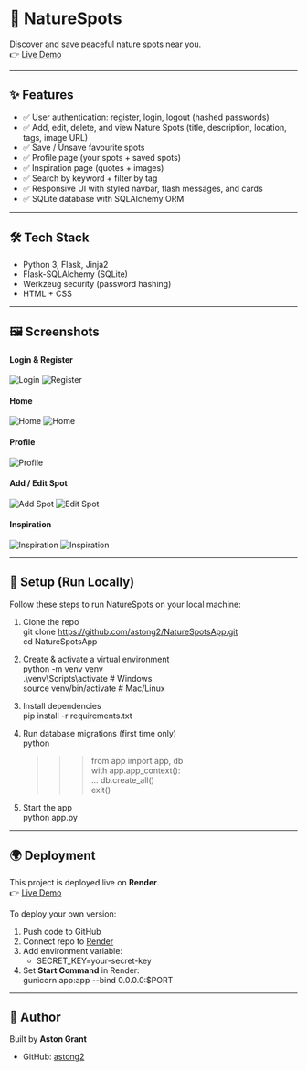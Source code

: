 # 🌱 NatureSpots  

Discover and save peaceful nature spots near you.  
👉 [Live Demo](https://naturespots.onrender.com)  

---

## ✨ Features
- ✅ User authentication: register, login, logout (hashed passwords)  
- ✅ Add, edit, delete, and view Nature Spots (title, description, location, tags, image URL)  
- ✅ Save / Unsave favourite spots  
- ✅ Profile page (your spots + saved spots)  
- ✅ Inspiration page (quotes + images)  
- ✅ Search by keyword + filter by tag  
- ✅ Responsive UI with styled navbar, flash messages, and cards  
- ✅ SQLite database with SQLAlchemy ORM  

---

## 🛠 Tech Stack
- Python 3, Flask, Jinja2  
- Flask-SQLAlchemy (SQLite)  
- Werkzeug security (password hashing)  
- HTML + CSS  

---

## 🖼️ Screenshots  

#### Login & Register  
![Login](screenshots/Login.png) ![Register](screenshots/register.png)  

#### Home  
![Home](screenshots/home(1).png) ![Home](screenshots/home(2).png)  

#### Profile  
![Profile](screenshots/profile.png)  

#### Add / Edit Spot  
![Add Spot](screenshots/addspot.png) ![Edit Spot](screenshots/editspot.png)  

#### Inspiration  
![Inspiration](screenshots/inspiration(1).png) ![Inspiration](screenshots/inspiration(2).png)  

---

## 🚀 Setup (Run Locally)

Follow these steps to run NatureSpots on your local machine:  

1. Clone the repo  
   git clone https://github.com/astong2/NatureSpotsApp.git  
   cd NatureSpotsApp  

2. Create & activate a virtual environment  
   python -m venv venv  
   .\venv\Scripts\activate   # Windows  
   source venv/bin/activate # Mac/Linux  

3. Install dependencies  
   pip install -r requirements.txt  

4. Run database migrations (first time only)  
   python  
   >>> from app import app, db  
   >>> with app.app_context():  
   ...     db.create_all()  
   >>> exit()  

5. Start the app  
   python app.py  

---

## 🌍 Deployment

This project is deployed live on **Render**.  
👉 [Live Demo](https://naturespots.onrender.com)  

To deploy your own version:  
1. Push code to GitHub  
2. Connect repo to [Render](https://render.com)  
3. Add environment variable:  
   - SECRET_KEY=your-secret-key  
4. Set **Start Command** in Render:  
   gunicorn app:app --bind 0.0.0.0:$PORT  

---

## 👤 Author  

Built by **Aston Grant**  
- GitHub: [astong2](https://github.com/astong2)  
